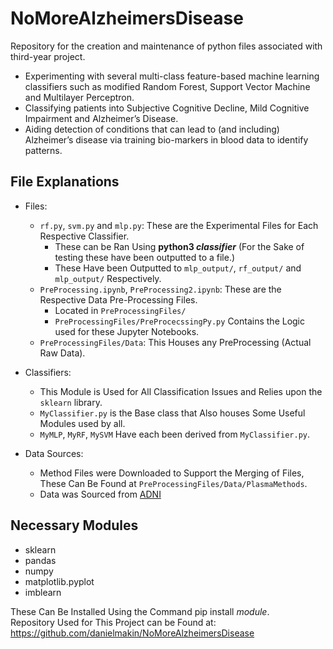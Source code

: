 # NoMoreAlzheimersDisease
Repository for the creation and maintenance of python files associated with third-year project.
* Experimenting with several multi-class feature-based machine learning classifiers such as modified Random Forest, Support Vector Machine and Multilayer Perceptron.
* Classifying patients into Subjective Cognitive Decline, Mild Cognitive Impairment and Alzheimer’s Disease.
* Aiding detection of conditions that can lead to (and including) Alzheimer’s disease via training bio-markers in blood
data to identify patterns.

## File Explanations
* Files:
    * `rf.py`, `svm.py` and `mlp.py`: These are the Experimental Files for Each Respective Classifier.
        * These can be Ran Using **python3 *classifier*** (For the Sake of testing these have been outputted to a file.)
        * These Have been Outputted to `mlp_output/`, `rf_output/` and `mlp_output/` Respectively.
    * `PreProcessing.ipynb`, `PreProcessing2.ipynb`: These are the Respective Data Pre-Processing Files.
        * Located in `PreProcessingFiles/`
        * `PreProcessingFiles/PreProcecssingPy.py` Contains the Logic used for these Jupyter Notebooks.
    * `PreProcessingFiles/Data`: This Houses any PreProcessing (Actual Raw Data).

* Classifiers:
    * This Module is Used for All Classification Issues and Relies upon the `sklearn` library.
    * `MyClassifier.py` is the Base class that Also houses Some Useful Modules used by all.
    * `MyMLP`, `MyRF`, `MySVM` Have each been derived from `MyClassifier.py`.

* Data Sources:
    * Method Files were Downloaded to Support the Merging of Files, These Can Be Found at `PreProcessingFiles/Data/PlasmaMethods`.
    * Data was Sourced from [ADNI](https://adni.loni.usc.edu/)

## Necessary Modules
* sklearn
* pandas
* numpy
* matplotlib.pyplot
* imblearn

These Can Be Installed Using the Command pip install *module*. <br>
Repository Used for This Project can be Found at: https://github.com/danielmakin/NoMoreAlzheimersDisease
